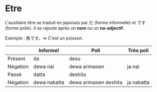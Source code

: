 <!-- TITLE: Etre -->
<!-- SUBTITLE: Exprimer l'état d'être -->

# Etre
L'auxiliaire être se traduit en japonais par だ (forme informelle) et です (forme polie).
Il se rajoute après un **nom** ou un **na-adjectif**.

Exemple : 魚です。=> C'est un poisson.

|          | Informel     | Poli                  | Très poli  |
|----------|--------------|-----------------------|------------|
| Présent  | da           | desu                  |            |
| Négation | dewa nai     | dewa arimasen         | ja nai     |
| Passé    | datta        | deshita               |            |
| Négation | dewa nakatta | dewa arimasen deshita | ja nakatta |